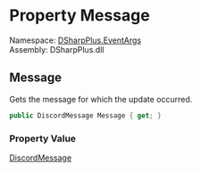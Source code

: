 # Property Message

Namespace: [DSharpPlus.EventArgs](DSharpPlus.EventArgs.md)  
Assembly: DSharpPlus.dll

## <a id="DSharpPlus_EventArgs_MessageReactionRemoveEventArgs_Message"></a>Message

Gets the message for which the update occurred.

```csharp
public DiscordMessage Message { get; }
```

### Property Value

[DiscordMessage](DSharpPlus.Entities.DiscordMessage.md)

